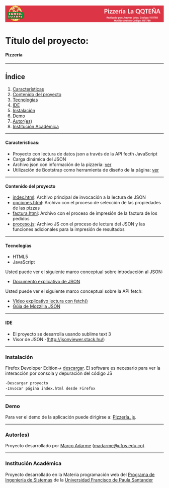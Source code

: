 ![Pizzería](./images/cabecera.png)
# Título del proyecto:

#### Pizzería
***
## Índice
1. [Características](#caracter-sticas-)
2. [Contenido del proyecto](#contenido-del-proyecto)
3. [Tecnologías](#tecnologías)
4. [IDE](#ide)
5. [Instalación](#instalación)
6. [Demo](#demo)
7. [Autor(es)](#autores)
8. [Institución Académica](#institución-académica)
***

#### Características:

  - Proyecto con lectura de datos json a través de la API fecth JavaScript
  - Carga dinámica del JSON 
  - Archivo json con información de la pizzería: [ver](https://raw.githubusercontent.com/madarme/persistencia/main/pizza.json)
  - Utilización de Bootstrap como herramienta de diseño de la página: [ver](https://getbootstrap.com/)
***
  #### Contenido del proyecto
  - [index.html](https://gitlab.com/Wolf21/pizzeria/-/blob/master/index.html): Archivo principal de invocación a la lectura de JSON
  - [opciones.html](https://gitlab.com/Wolf21/pizzeria/-/blob/master/html/opciones.html): Archivo con el proceso de selección de las propiedades de las pizzas
  - [factura.html](https://gitlab.com/Wolf21/pizzeria/-/blob/master/html/factura.html): Archivo con el proceso de impresión de la factura de los pedidos
  - [proceso.js](https://gitlab.com/Wolf21/pizzeria/-/blob/master/js/pizzeria.js): Archivo JS con el proceso de lectura del JSON y las funciones adicionales para la impresión de resultados
  

***
#### Tecnologías

  - HTML5
  - JavaScript

    
Usted puede ver el siguiente marco conceptual sobre introducción al JSON:

  - [Documento explicativo de JSON](https://www.json.org/json-es.html)

Usted puede ver el siguiente marco conceptual sobre la API fetch:

  - [Vídeo explicativo lectura con fetch()](https://www.youtube.com/watch?v=xqBvtvXh9Z4)
  - [Gúia de Mozzilla JSON](https://developer.mozilla.org/es/docs/Learn/JavaScript/Objects/JSON)
  
  ***
#### IDE

- El proyecto se desarrolla usando sublime text 3 
- Visor de JSON -(http://jsonviewer.stack.hu/)

***
### Instalación

Firefox Devoloper Edition-> [descargar](https://www.mozilla.org/es-ES/firefox/developer/).
El software es necesario para ver la interacción por consola y depuración del código JS


```sh
-Descargar proyecto
-Invocar página index.html desde Firefox 
```

***
### Demo

Para ver el demo de la aplicación puede dirigirse a: [Pizzería_js](http://ufps30.madarme.co/json_pizza/).

***
### Autor(es)
Proyecto desarrollado por [Marco Adarme] (<madarme@ufps.edu.co>).


***
### Institución Académica   
Proyecto desarrollado en la Materia programación web del  [Programa de Ingeniería de Sistemas] de la [Universidad Francisco de Paula Santander]


   [Marco Adarme]: <http://madarme.co>
   [Programa de Ingeniería de Sistemas]:<https://ingsistemas.cloud.ufps.edu.co/>
   [Universidad Francisco de Paula Santander]:<https://ww2.ufps.edu.co/>
   
